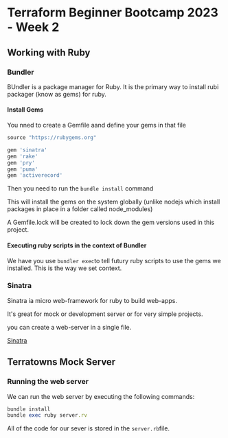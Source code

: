 # Terraform Beginner Bootcamp 2023 - Week 2


## Working with Ruby

### Bundler

BUndler is a package manager for Ruby.
It is the primary way to install rubi packager (know as gems) for ruby.

#### Install Gems

You nned to create a Gemfile aand define your gems in that file

```rb
source "https://rubygems.org"

gem 'sinatra'
gem 'rake'
gem 'pry'
gem 'puma'
gem 'activerecord'
```
Then you need to run the `bundle install` command

This will install the gems on the system globally (unlike nodejs which install packages in place in a folder called node_modules)

A Gemfile.lock will be created to lock down the gem versions used in this project.

#### Executing ruby scripts in the context of Bundler

We have you use `bundler exec`to tell futury ruby scripts to use the gems we installed. This is the way we set context.

### Sinatra

Sinatra ia micro web-framework for ruby to build web-apps.

It's great for mock or development server or for very simple projects.

you can create a web-server in a single file.

[Sinatra](https://sinatrarb.com/)

## Terratowns Mock Server

### Running the web server

We can run the web server by executing the following commands:

```rb
bundle install
bundle exec ruby server.rv
```

All of the code for our sever is stored in the `server.rb`file.
